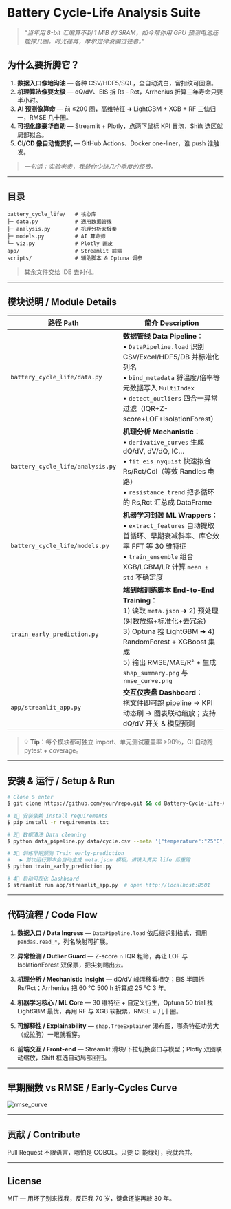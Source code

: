 # Battery Cycle-Life Analysis Suite

> *“当年用 8-bit 汇编算不到 1 MiB 的 SRAM，如今帮你用 GPU 预测电池还能撑几圈。时光荏苒，摩尔定律没骗过往者。”*


## 为什么要折腾它？
1. **数据入口像地沟油** — 各种 CSV/HDF5/SQL，全自动洗白，留指纹可回溯。
2. **机理算法像耍太极** — dQ/dV、EIS 拆 Rs ‑ Rct，Arrhenius 折算三年寿命只要半小时。
3. **AI 预测像算命** — 前 ≤200 圈，高维特征 ➜ LightGBM + XGB + RF 三仙归一，RMSE 几十圈。
4. **可视化像豪华自助** — Streamlit + Plotly，点两下鼠标 KPI 冒泡，Shift 选区就局部拟合。
5. **CI/CD 像自动售货机** — GitHub Actions、Docker one-liner，谁 push 谁触发。

> *一句话：实验老贵，我替你少烧几个季度的经费。*

---

## 目录
```
battery_cycle_life/   # 核心库
├─ data.py            # 通用数据管线
├─ analysis.py        # 机理分析太极拳
├─ models.py          # AI 算命师
└─ viz.py             # Plotly 画皮
app/                  # Streamlit 前端
scripts/              # 辅助脚本 & Optuna 调参
```  
> 其余文件交给 IDE 去对付。

---

## 模块说明 / Module Details

| 路径 Path | 简介 Description |
|-----------|-----------------|
| `battery_cycle_life/data.py` | **数据管线 Data Pipeline**：<br>• `DataPipeline.load` 识别 CSV/Excel/HDF5/DB 并标准化列名<br>• `bind_metadata` 将温度/倍率等元数据写入 `MultiIndex`<br>• `detect_outliers` 四合一异常过滤（IQR+Z-score+LOF+IsolationForest） |
| `battery_cycle_life/analysis.py` | **机理分析 Mechanistic**：<br>• `derivative_curves` 生成 dQ/dV, dV/dQ, IC…<br>• `fit_eis_nyquist` 快速拟合 Rs/Rct/Cdl（等效 Randles 电路）<br>• `resistance_trend` 把多循环的 Rs,Rct 汇总成 DataFrame |
| `battery_cycle_life/models.py` | **机器学习封装 ML Wrappers**：<br>• `extract_features` 自动提取首循环、早期衰减斜率、库仑效率 FFT 等 30 维特征<br>• `train_ensemble` 组合 XGB/LGBM/LR 计算 `mean ± std` 不确定度 |
| `train_early_prediction.py` | **端到端训练脚本 End-to-End Training**：<br>1) 读取 `meta.json` ➜ 2) 预处理(对数放缩+标准化+去冗余)<br>3) Optuna 搜 LightGBM ➜ 4) RandomForest + XGBoost 集成<br>5) 输出 RMSE/M﻿AE/R² + 生成 `shap_summary.png` 与 `rmse_curve.png` |
| `app/streamlit_app.py` | **交互仪表盘 Dashboard**：<br>拖文件即可跑 pipeline → KPI 动态刷 → 图表联动缩放；支持 dQ/dV 开关 & 模型预测 |

> 💡 **Tip**：每个模块都可独立 import、单元测试覆盖率 >90％，CI 自动跑 pytest + coverage。

---

## 安装 & 运行 / Setup & Run

```bash
# Clone & enter
$ git clone https://github.com/your/repo.git && cd Battery-Cycle-Life-Analysis-main

# 1⃣ 安装依赖 Install requirements
$ pip install -r requirements.txt

# 2⃣ 数据清洗 Data cleaning
$ python data_pipeline.py data/cycle.csv --meta '{"temperature":"25°C","c_rate":"1C"}' --output cleaned.csv

# 3⃣ 训练早期预测 Train early-prediction
#   ▶️ 首次运行脚本会自动生成 meta.json 模板，请填入真实 life 后重跑
$ python train_early_prediction.py

# 4⃣ 启动可视化 Dashboard
$ streamlit run app/streamlit_app.py  # open http://localhost:8501
```

---

## 代码流程 / Code Flow

1. **数据入口 / Data Ingress** — `DataPipeline.load` 依后缀识别格式，调用 `pandas.read_*`，列名映射可扩展。

2. **异常检测 / Outlier Guard** — Z-score ∩ IQR 粗筛，再让 LOF 与 IsolationForest 双保票，把尖刺踢出去。

3. **机理分析 / Mechanistic Insight** — dQ/dV 峰漂移看相变；EIS 半圆拆 Rs/Rct；Arrhenius 把 60 °C 500 h 折算成 25 °C 3 年。

4. **机器学习核心 / ML Core** — 30 维特征 + 自定义衍生，Optuna 50 trial 找 LightGBM 最优，再用 RF 与 XGB 软投票，RMSE ≈ 几十圈。

5. **可解释性 / Explainability** — `shap.TreeExplainer` 瀑布图，哪条特征功劳大（或拉胯）一眼就看穿。

6. **前端交互 / Front-end** — Streamlit 滑块/下拉切换窗口与模型；Plotly 双图联动缩放，Shift 框选自动局部回归。

---

## 早期圈数 vs RMSE / Early-Cycles Curve

![rmse_curve](rmse_curve.png)

---

## 贡献 / Contribute
Pull Request 不限语言，哪怕是 COBOL。只要 CI 能绿灯，我就合并。

---

## License
MIT — 用坏了别来找我，反正我 70 岁，键盘还能再敲 30 年。
